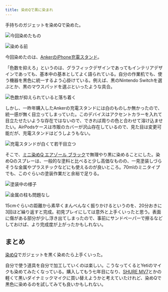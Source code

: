 ```yaml
---
title: 染めQで黒に染まれ
---
```

手持ちのガジェットを染めQで染めた。

![](https://lh6.googleusercontent.com/NBuzBYvfLpkaIUlHoDOuCFcYBD-nMRprQmem3Hvxj8LT0FbBsf27vqIr_Q91Hq_DXH-odfoF40rHBYMGSPHJ7qgTUYDd8wkt9lCSuhLiAbK-9N3GWX47WXo1myohy3DfOENob8oTnBqHaerxWFNWaQ "今回染めたもの")

![](https://lh6.googleusercontent.com/TCfypy4yNzfKsWnNTWXr9gVPItoNdwQHBTvH6INRCl6JtwaptPPuWVMtLc6QBQZxYeh6J4hyryoLBe9GIhutW2FB1IBwzIMjaBvpO36-RbrDd6PeXXAyvAdp7csBqewCJRTX40oHcXFmAwljRmUzfw "染める前")

今回染めたのは、[AnkerのiPhone充電スタンド](https://r7kamura.com/articles/2021-09-06-anker-iphone-stand)。

「色数を抑えろ」というのは、グラフィックデザインであってもインテリアデザインであっても、基本中の基本としてよく語られている。自分の作業机でも、使う機器を黒色に統一するよう心掛けている。例えば、黒のNintendo Switchを選ぶとか、黒のマウスパッドを選ぶといったような具合。

![](https://lh4.googleusercontent.com/0c2k2y_DzEUIYpej5qrGGvY1BHGy2N4VPQQVsJAg9PqUA-KfDN1eGe_ctZECH01-yf71El0V1mL0GcAFJCglcoPrh5AWjYr0v6JrnCwU__IrT4_IMJn7C7ZgSxYPdVyG51mGkBYLIMR17AwW0ZBzBQ "色数が抑えられていると落ち着く")

しかし、一昨年購入したAnkerの充電スタンドには白のものしか無かったので、統一感が無く目立ってしまっていた。このデバイスはアクセントカラーを入れて目立たせたいような存在ではないので、できれば周りの色と合わせて溶け込ませたい。AirPodsケースは市販のカバーが沢山存在しているので、見た目は変更可能だが、充電スタンドはどうしようもない。

![](https://lh4.googleusercontent.com/TODI4-pJk6mFP9t3woJJ6xgmugJYFFzi3wREUsof4mOE7L2IrqJj9q9fol1CWjtGH-aW_jgmuaBnIkQC56UZPB5joflTwDNlA9QFzs7kBFtCwQFOh7zvZIP3xR0vyyMIurO46LZG4cZy81mvZlldPA "充電スタンドが白くて若干目立つ")

そこで、[ミニ染めQ エアゾール ブラック](https://www.amazon.co.jp/dp/B003QMFUKO)で無理やり黒に染めることにした。染めQのスプレーは、一般的な塗料と比べると少し高価なものの、一見塗装しづらそうな金属やプラスチックなどにも使えるのが良いところ。70mlのミニタイプでも、このぐらいの塗装作業だと余裕で足りる。

![](https://lh6.googleusercontent.com/KaZc3QJ5O8NdevjPxMCwNOygHRDbBz9sPO_Z0jjget_f5zJhG8P_V92Hp_eUSpZ0W2jmsFG7mXx3Cq40u2yGcDqGJ28WQ9DseTRBTc4DY2KGnKcbVCZbMwgxTkFsR39_fu3fVqwWxxf-x4C7nZ3s2w "塗装中の様子")

![](https://lh5.googleusercontent.com/bhURddJrc1Sp3jzFwaLs5OY5AdRWfA9Lgp_ko1anyrNNmhDY5-fYbP_QmwK8jCRmalqin0sLtQFFQQz9teFcdE4fJlqoDsv_JKFnJnvQJTmnc7rs5-JJoVnQHM1QNNTKKQJ3Ok2filk5VCUMmjXWpw "金属の柱も問題なし")

15cmぐらいの距離から素早くまんべんなく振りかけるというのを、20分おきに3回ほど繰り返すと完成。初見プレイにしては意外と上手くいったと思う。表面に傷がある部分が少し浮き出てしまったので、事前にサンドペーパーで擦るなどしておけば、より完成度が上がったかもしれない。

まとめ
---

[染めQ](https://www.amazon.co.jp/dp/B003QMFUKO)でガジェットを黒く染めたら上手くいった。

自分で使う道具を自分で加工していくのは楽しい。こうなってくるとYetiのマイクも染めてみたくなっている。購入してもう七年目になり、[SHURE MV7](https://www.amazon.co.jp/dp/B08KY7G1GV)とかの軽くて黒いダイナミックマイクに買い替えようかと考えていたけれど、染めQで黒色に染めるのを試してみても良いかもしれない。
